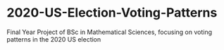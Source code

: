 # 2020-US-Election-Voting-Patterns
Final Year Project of BSc in Mathematical Sciences, focusing on voting patterns in the 2020 US election
